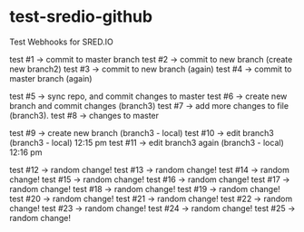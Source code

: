 # test-sredio-github
Test Webhooks for SRED.IO

test #1 -> commit to master branch
test #2 -> commit to new branch (create new branch2)
test #3 -> commit to new branch (again)
test #4 -> commit to master branch (again)

test #5 -> sync repo, and commit changes to master
test #6 -> create new branch and commit changes (branch3)
test #7 -> add more changes to file (branch3).
test #8 -> changes to master

test #9 -> create new branch (branch3 - local)
test #10 -> edit branch3 (branch3 - local) 12:15 pm
test #11 -> edit branch3 again (branch3 - local) 12:16 pm

test #12 -> random change!
test #13 -> random change!
test #14 -> random change!
test #15 -> random change!
test #16 -> random change!
test #17 -> random change!
test #18 -> random change!
test #19 -> random change!
test #20 -> random change!
test #21 -> random change!
test #22 -> random change!
test #23 -> random change!
test #24 -> random change!
test #25 -> random change!
